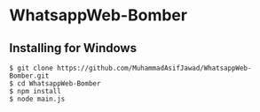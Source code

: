 # WhatsappWeb-Bomber
## Installing for Windows

```
$ git clone https://github.com/MuhammadAsifJawad/WhatsappWeb-Bomber.git
$ cd WhatsappWeb-Bomber
$ npm install
$ node main.js
```
